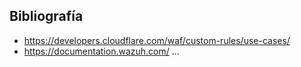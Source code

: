 ## Bibliografía

- https://developers.cloudflare.com/waf/custom-rules/use-cases/
- https://documentation.wazuh.com/
...